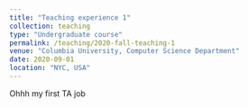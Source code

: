 ```yaml
---
title: "Teaching experience 1"
collection: teaching
type: "Undergraduate course"
permalink: /teaching/2020-fall-teaching-1
venue: "Columbia University, Computer Science Department"
date: 2020-09-01
location: "NYC, USA"
---
```


Ohhh my first TA job
